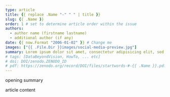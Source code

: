 ```yaml
---
type: article
title: {{ replace .Name "-" " " | title }}
slug: {{ .Name }}
order: 1 # set to determine article order within the issue
authors:
  - author name (firstname lastname)
  - additional author (if any)
date: {{ now.Format "2006-01-02" }} # Change me
images: ["{{ .File.Dir }}images/social-media-preview.jpg"]
summary: Lorem ipsum dolor sit amet, consectetur adipisicing elit, sed do eiusmod
# tags: [DataBeyondVision, HowTo, ... etc]
# doi: DOI/zenodo.ZENODO_ID
# pdf: https://zenodo.org/record/DOI/files/startwords-#-{{ .Name }}.pdf
---
```


opening summary

<!--more-->

article content
